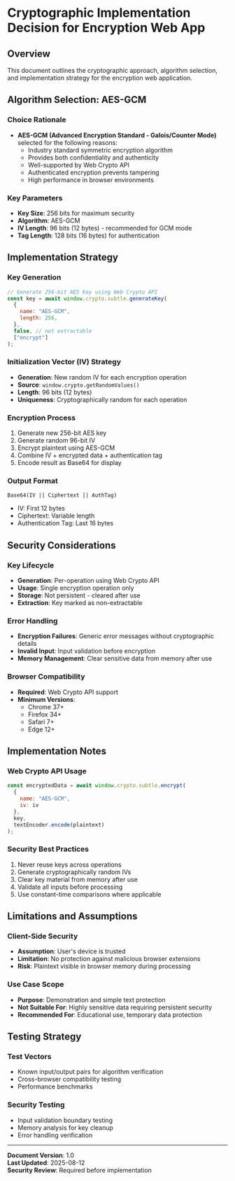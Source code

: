 # Cryptographic Implementation Decision for Encryption Web App

## Overview
This document outlines the cryptographic approach, algorithm selection, and implementation strategy for the encryption web application.

## Algorithm Selection: AES-GCM

### Choice Rationale
- **AES-GCM (Advanced Encryption Standard - Galois/Counter Mode)** selected for the following reasons:
  - Industry standard symmetric encryption algorithm
  - Provides both confidentiality and authenticity 
  - Well-supported by Web Crypto API
  - Authenticated encryption prevents tampering
  - High performance in browser environments

### Key Parameters
- **Key Size**: 256 bits for maximum security
- **Algorithm**: AES-GCM
- **IV Length**: 96 bits (12 bytes) - recommended for GCM mode
- **Tag Length**: 128 bits (16 bytes) for authentication

## Implementation Strategy

### Key Generation
```javascript
// Generate 256-bit AES key using Web Crypto API
const key = await window.crypto.subtle.generateKey(
  {
    name: "AES-GCM",
    length: 256,
  },
  false, // not extractable
  ["encrypt"]
);
```

### Initialization Vector (IV) Strategy
- **Generation**: New random IV for each encryption operation
- **Source**: `window.crypto.getRandomValues()`
- **Length**: 96 bits (12 bytes)
- **Uniqueness**: Cryptographically random for each operation

### Encryption Process
1. Generate new 256-bit AES key
2. Generate random 96-bit IV
3. Encrypt plaintext using AES-GCM
4. Combine IV + encrypted data + authentication tag
5. Encode result as Base64 for display

### Output Format
```
Base64(IV || Ciphertext || AuthTag)
```
- IV: First 12 bytes
- Ciphertext: Variable length
- Authentication Tag: Last 16 bytes

## Security Considerations

### Key Lifecycle
- **Generation**: Per-operation using Web Crypto API
- **Usage**: Single encryption operation only
- **Storage**: Not persistent - cleared after use
- **Extraction**: Key marked as non-extractable

### Error Handling
- **Encryption Failures**: Generic error messages without cryptographic details
- **Invalid Input**: Input validation before encryption
- **Memory Management**: Clear sensitive data from memory after use

### Browser Compatibility
- **Required**: Web Crypto API support
- **Minimum Versions**: 
  - Chrome 37+
  - Firefox 34+
  - Safari 7+
  - Edge 12+

## Implementation Notes

### Web Crypto API Usage
```javascript
const encryptedData = await window.crypto.subtle.encrypt(
  {
    name: "AES-GCM",
    iv: iv
  },
  key,
  textEncoder.encode(plaintext)
);
```

### Security Best Practices
1. Never reuse keys across operations
2. Generate cryptographically random IVs
3. Clear key material from memory after use
4. Validate all inputs before processing
5. Use constant-time comparisons where applicable

## Limitations and Assumptions

### Client-Side Security
- **Assumption**: User's device is trusted
- **Limitation**: No protection against malicious browser extensions
- **Risk**: Plaintext visible in browser memory during processing

### Use Case Scope
- **Purpose**: Demonstration and simple text protection
- **Not Suitable For**: Highly sensitive data requiring persistent security
- **Recommended For**: Educational use, temporary data protection

## Testing Strategy

### Test Vectors
- Known input/output pairs for algorithm verification
- Cross-browser compatibility testing
- Performance benchmarks

### Security Testing
- Input validation boundary testing
- Memory analysis for key cleanup
- Error handling verification

---

**Document Version**: 1.0  
**Last Updated**: 2025-08-12  
**Security Review**: Required before implementation


